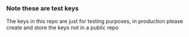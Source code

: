 ### Note these are test keys
The keys in this repo are just for testing purposes, 
in production please create and store the keys not in a public repo